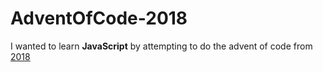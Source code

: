 # AdventOfCode-2018

I wanted to learn **JavaScript** by attempting to do the advent of code from [2018](https://adventofcode.com/2018) 
